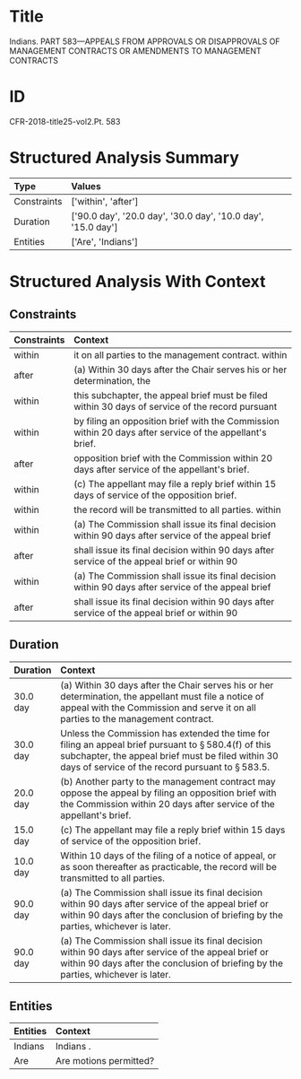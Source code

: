 # Title

 Indians. PART 583—APPEALS FROM APPROVALS OR DISAPPROVALS OF MANAGEMENT CONTRACTS OR AMENDMENTS TO MANAGEMENT CONTRACTS


# ID

 CFR-2018-title25-vol2.Pt. 583


# Structured Analysis Summary

| Type        | Values                                                       |
|:------------|:-------------------------------------------------------------|
| Constraints | ['within', 'after']                                          |
| Duration    | ['90.0 day', '20.0 day', '30.0 day', '10.0 day', '15.0 day'] |
| Entities    | ['Are', 'Indians']                                           |


# Structured Analysis With Context

 


## Constraints

| Constraints   | Context                                                                                                   |
|:--------------|:----------------------------------------------------------------------------------------------------------|
| within        | it on all parties to the management contract. within                                                      |
| after         | (a) Within 30 days  after the Chair serves his or her determination, the                                  |
| within        | this subchapter, the appeal brief must be filed within 30 days of service of the record pursuant          |
| within        | by filing an opposition brief with the Commission within  20 days after service of the appellant's brief. |
| after         | opposition brief with the Commission within 20 days after  service of the appellant's brief.              |
| within        | (c) The appellant may file a reply brief  within  15 days of service of the opposition brief.             |
| within        | the record will be transmitted to all parties. within                                                     |
| within        | (a) The Commission shall issue its final decision  within 90 days after service of the appeal brief       |
| after         | shall issue its final decision within 90 days after service of the appeal brief or within 90              |
| within        | (a) The Commission shall issue its final decision  within 90 days after service of the appeal brief       |
| after         | shall issue its final decision within 90 days after service of the appeal brief or within 90              |


## Duration

| Duration   | Context                                                                                                                                                                                                                             |
|:-----------|:------------------------------------------------------------------------------------------------------------------------------------------------------------------------------------------------------------------------------------|
| 30.0 day   | (a) Within 30 days after the Chair serves his or her determination, the appellant must file a notice of appeal with the Commission and serve it on all parties to the management contract.                                          |
| 30.0 day   | Unless the Commission has extended the time for filing an appeal brief pursuant to &#167;&#8201;580.4(f) of this subchapter, the appeal brief must be filed within 30 days of service of the record pursuant to &#167;&#8201;583.5. |
| 20.0 day   | (b) Another party to the management contract may oppose the appeal by filing an opposition brief with the Commission within 20 days after service of the appellant's brief.                                                         |
| 15.0 day   | (c) The appellant may file a reply brief within 15 days of service of the opposition brief.                                                                                                                                         |
| 10.0 day   | Within 10 days of the filing of a notice of appeal, or as soon thereafter as practicable, the record will be transmitted to all parties.                                                                                            |
| 90.0 day   | (a) The Commission shall issue its final decision within 90 days after service of the appeal brief or within 90 days after the conclusion of briefing by the parties, whichever is later.                                           |
| 90.0 day   | (a) The Commission shall issue its final decision within 90 days after service of the appeal brief or within 90 days after the conclusion of briefing by the parties, whichever is later.                                           |


## Entities

| Entities   | Context                 |
|:-----------|:------------------------|
| Indians    | Indians .               |
| Are        | Are  motions permitted? |



